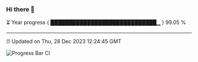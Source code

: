 ### Hi there 👋

⏳ Year progress { █████████████████████████████▁ } 99.05 %

---

⏰ Updated on Thu, 28 Dec 2023 12:24:45 GMT

![Progress Bar CI](https://github.com/liununu/liununu/workflows/Progress%20Bar%20CI/badge.svg)
